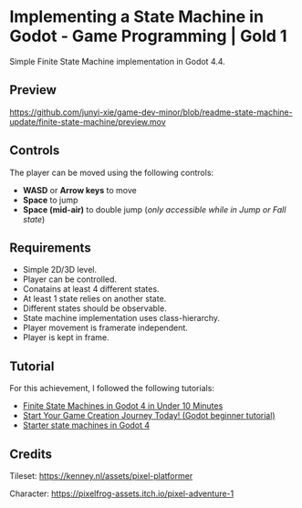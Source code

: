 # Implementing a State Machine in Godot - Game Programming | Gold 1

Simple Finite State Machine implementation in Godot 4.4.

## Preview

https://github.com/junyi-xie/game-dev-minor/blob/readme-state-machine-update/finite-state-machine/preview.mov

## Controls

The player can be moved using the following controls:

- **WASD** or **Arrow keys** to move
- **Space** to jump
- **Space (mid-air)** to double jump (_only accessible while in Jump or Fall state_)

## Requirements

- Simple 2D/3D level.
- Player can be controlled.
- Conatains at least 4 different states.
- At least 1 state relies on another state.
- Different states should be observable.
- State machine implementation uses class-hierarchy.
- Player movement is framerate independent.
- Player is kept in frame.

## Tutorial

For this achievement, I followed the following tutorials:

- [Finite State Machines in Godot 4 in Under 10 Minutes ](https://www.youtube.com/watch?v=ow_Lum-Agbs)
- [Start Your Game Creation Journey Today! (Godot beginner tutorial)](https://www.youtube.com/watch?v=5V9f3MT86M8)
- [Starter state machines in Godot 4 ](https://www.youtube.com/watch?v=oqFbZoA2lnU)

## Credits

Tileset: https://kenney.nl/assets/pixel-platformer

Character: https://pixelfrog-assets.itch.io/pixel-adventure-1
